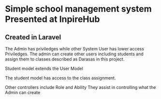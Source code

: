 # Simple school management system Presented at InpireHub #

## Created in Laravel ##

The Admin has priviledges while other System User has lower access Priviledges.
The admin can create other users including students and assign them to classes described as Darasas in this project.

Student model extends the User Model 

The student model has access to the class assignment.

Other controllers include Role and Ability They assist in controlling what the Admin can create